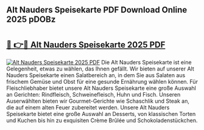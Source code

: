 ## Alt Nauders Speisekarte PDF Download Online 2025 pDOBz

# <h2><a href="http://gc98wk.nevu.top/?p=Alt+Nauders+Speisekarte">🔗 👉🔴 Alt Nauders Speisekarte 2025 PDF</a></h2>

[![Alt Nauders Speisekarte 2025 PDF](https://i.imgur.com/dBaPXMq.png)](http://gc98wk.nevu.top/?p=Alt+Nauders+Speisekarte)
Die Alt Nauders Speisekarte ist eine Gelegenheit, etwas zu wählen, das Ihnen gefällt. Wir bieten auf unserer Alt Nauders Speisekarte einen Salatbereich an, in dem Sie aus Salaten aus frischem Gemüse und Obst für eine gesunde Ernährung wählen können. Für Fleischliebhaber bietet unsere Alt Nauders Speisekarte eine große Auswahl an Gerichten: Rindfleisch, Schweinefleisch, Huhn und Fisch. Unseren Auserwählten bieten wir Gourmet-Gerichte wie Schaschlik und Steak an, die auf einem alten Feuer zubereitet werden. Unsere Alt Nauders Speisekarte bietet eine große Auswahl an Desserts, von klassischen Torten und Kuchen bis hin zu exquisiten Crème Brûlée und Schokoladenstückchen.
